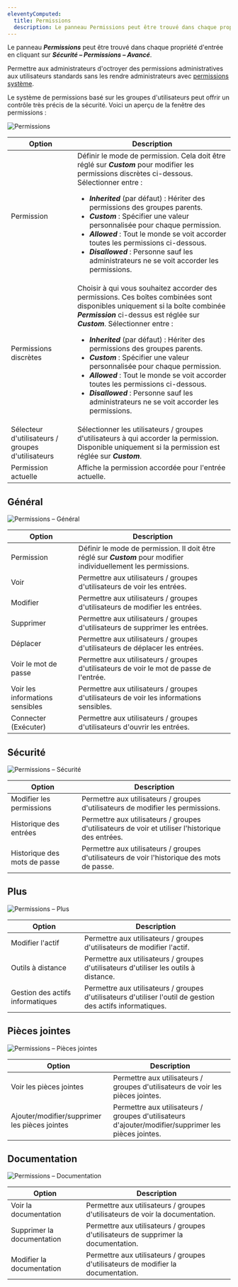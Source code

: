 ```yaml
---
eleventyComputed:
  title: Permissions
  description: Le panneau Permissions peut être trouvé dans chaque propriété d'entrée dans la section Sécurité – Permissions.
---
```

Le panneau ***Permissions*** peut être trouvé dans chaque propriété d'entrée en cliquant sur ***Sécurité – Permissions – Avancé***.

Permettre aux administrateurs d'octroyer des permissions administratives aux utilisateurs standards sans les rendre administrateurs avec [permissions système](/server/web-interface/administration/configuration/system-permissions/).

Le système de permissions basé sur les groupes d'utilisateurs peut offrir un contrôle très précis de la sécurité. Voici un aperçu de la fenêtre des permissions :

![Permissions](https://cdnweb.devolutions.net/docs/DVLS6053_2024_1.png)

| Option                       | Description                                                                                                       |
|------------------------------|-------------------------------------------------------------------------------------------------------------------|
| Permission                   | Définir le mode de permission. Cela doit être réglé sur ***Custom*** pour modifier les permissions discrètes ci-dessous. Sélectionner entre :<br><ul><li>***Inherited*** (par défaut) : Hériter des permissions des groupes parents.</li><li>***Custom*** : Spécifier une valeur personnalisée pour chaque permission.</li><li>***Allowed*** : Tout le monde se voit accorder toutes les permissions ci-dessous.</li><li>***Disallowed*** : Personne sauf les administrateurs ne se voit accorder les permissions.</li></ul> |
| Permissions discrètes         | Choisir à qui vous souhaitez accorder des permissions. Ces boîtes combinées sont disponibles uniquement si la boîte combinée ***Permission*** ci-dessus est réglée sur ***Custom***. Sélectionner entre :<br><ul><li>***Inherited*** (par défaut) : Hériter des permissions des groupes parents.</li><li>***Custom*** : Spécifier une valeur personnalisée pour chaque permission.</li><li>***Allowed*** : Tout le monde se voit accorder toutes les permissions ci-dessous.</li><li>***Disallowed*** : Personne sauf les administrateurs ne se voit accorder les permissions.</li></ul> |
| Sélecteur d'utilisateurs / groupes d'utilisateurs | Sélectionner les utilisateurs / groupes d'utilisateurs à qui accorder la permission. Disponible uniquement si la permission est réglée sur ***Custom***. |
| Permission actuelle           | Affiche la permission accordée pour l'entrée actuelle.                                                            |

## Général

![Permissions – Général](https://cdnweb.devolutions.net/docs/DVLS6058_2024_1.png)

| Option            | Description                                                                                       |
|-------------------|---------------------------------------------------------------------------------------------------|
| Permission        | Définir le mode de permission. Il doit être réglé sur ***Custom*** pour modifier individuellement les permissions.   |
| Voir              | Permettre aux utilisateurs / groupes d'utilisateurs de voir les entrées.                                                                                            |
| Modifier              | Permettre aux utilisateurs / groupes d'utilisateurs de modifier les entrées.                                                        |
| Supprimer            | Permettre aux utilisateurs / groupes d'utilisateurs de supprimer les entrées.
| Déplacer            | Permettre aux utilisateurs / groupes d'utilisateurs de déplacer les entrées.                                                        |
| Voir le mot de passe     | Permettre aux utilisateurs / groupes d'utilisateurs de voir le mot de passe de l'entrée. 
| Voir les informations sensibles     | Permettre aux utilisateurs / groupes d'utilisateurs de voir les informations sensibles.                                                 |
| Connecter (Exécuter) | Permettre aux utilisateurs / groupes d'utilisateurs d'ouvrir les entrées.                                                        |

## Sécurité

![Permissions – Sécurité](https://cdnweb.devolutions.net/docs/DVLS6054_2024_1.png)

| Option           | Description                                              |
|------------------|----------------------------------------------------------|
| Modifier les permissions | Permettre aux utilisateurs / groupes d'utilisateurs de modifier les permissions.           |
| Historique des entrées    | Permettre aux utilisateurs / groupes d'utilisateurs de voir et utiliser l'historique des entrées. |
| Historique des mots de passe | Permettre aux utilisateurs / groupes d'utilisateurs de voir l'historique des mots de passe.  |

## Plus

![Permissions – Plus](https://cdnweb.devolutions.net/docs/DVLS6057_2024_1.png)

| Option       | Description                                                 |
|--------------|-------------------------------------------------------------|
| Modifier l'actif | Permettre aux utilisateurs / groupes d'utilisateurs de modifier l'actif.                       |
| Outils à distance | Permettre aux utilisateurs / groupes d'utilisateurs d'utiliser les outils à distance.              |
| Gestion des actifs informatiques    | Permettre aux utilisateurs / groupes d'utilisateurs d'utiliser l'outil de gestion des actifs informatiques. |

## Pièces jointes

![Permissions – Pièces jointes](https://cdnweb.devolutions.net/docs/DVLS6055_2024_1.png)


| Option                      | Description                                               |
|-----------------------------|-----------------------------------------------------------|
| Voir les pièces jointes            | Permettre aux utilisateurs / groupes d'utilisateurs de voir les pièces jointes.            |
| Ajouter/modifier/supprimer les pièces jointes | Permettre aux utilisateurs / groupes d'utilisateurs d'ajouter/modifier/supprimer les pièces jointes. |

## Documentation

![Permissions – Documentation](https://cdnweb.devolutions.net/docs/DVLS6056_2024_1.png)

| Option             | Description                                      |
|--------------------|--------------------------------------------------|
| Voir la documentation | Permettre aux utilisateurs / groupes d'utilisateurs de voir la documentation. |
| Supprimer la documentation | Permettre aux utilisateurs / groupes d'utilisateurs de supprimer la documentation. |
| Modifier la documentation | Permettre aux utilisateurs / groupes d'utilisateurs de modifier la documentation. |
